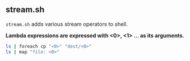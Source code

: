 ## stream.sh

`stream.sh` adds various stream operators to shell.

**Lambda expressions are expressed with <0>, <1> ... as its arguments.**

```sh
ls | foreach cp "<0>" "dest/<0>"
ls | map "file: <0>"
```
